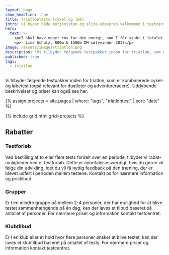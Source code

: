 ```yaml
---
layout: page
show_headline: true
title: Triatlontests (cykel og løb)
intro: Vi byder både motionisten og elite-udøveren velkommen i testcentret.
hero:
  text: >-
    <p>I skal have meget ros for den energi, som I får skabt i lokalet. Stemningen var meget professionel, men samtidig afslappet - det var meget motiverende.</p>
    <p>- Line Schulz, 800m & 1500m DM-sølvvinder 2017</p>
image: /assets/images/triatlon.png
description: "Vi tilbyder følgende testpakker inden for triatlon, som er kombinerede cykel- og løbetest (også relevant for duatleter og adventureracere). Uddybende beskrivelser og priser kan også ses her."
published: true
tags:
  - triatlon
---
```


Vi tilbyder følgende testpakker inden for triatlon, som er kombinerede cykel- og løbetest (også relevant for duatleter og adventureracere). Uddybende beskrivelser og priser kan også ses her.

{% assign projects = site.pages | where: "tags", "triatlontest" | sort: "date" %}

{% include grid.html grid=projects %}

## Rabatter

### Testforløb

Ved bestilling af to eller flere tests fordelt over en periode, tilbyder vi rabat-muligheder ved et testforløb. Dette er anbefalelsesværdigt, hvis du gerne vil følge din udvikling, idet du vil få nyttig feedback på den træning, der er blevet udført i perioden mellem testene. Kontakt os for nærmere information og pristilbud.

### Grupper

Er I en mindre gruppe på mellem 2-4 personer, der har mulighed for at blive testet sammenhængende på én dag, kan der laves et tilbud baseret på antallet af personer. For nærmere priser og information kontakt testcentret.

### Klubtilbud

Er I en klub eller et hold hvor flere personer ønsker at blive testet, kan der laves et klubtilbud baseret på antallet af tests. For nærmere priser og information kontakt testcentret.
